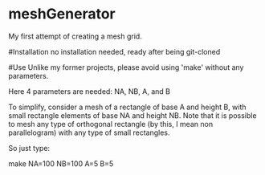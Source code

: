# meshGenerator
My first attempt of creating a mesh grid.


#Installation
no installation needed, ready after being git-cloned

#Use
Unlike my former projects, please avoid using 'make' without any parameters.

Here 4 parameters are needed: NA, NB, A, and B

To simplify, consider a mesh of a rectangle of base A and height B, with small rectangle elements of base NA and height NB.
Note that it is possible to mesh any type of orthogonal rectangle (by this, I mean non parallelogram) with any type of small rectangles.

So just type:


  make NA=100 NB=100 A=5 B=5
